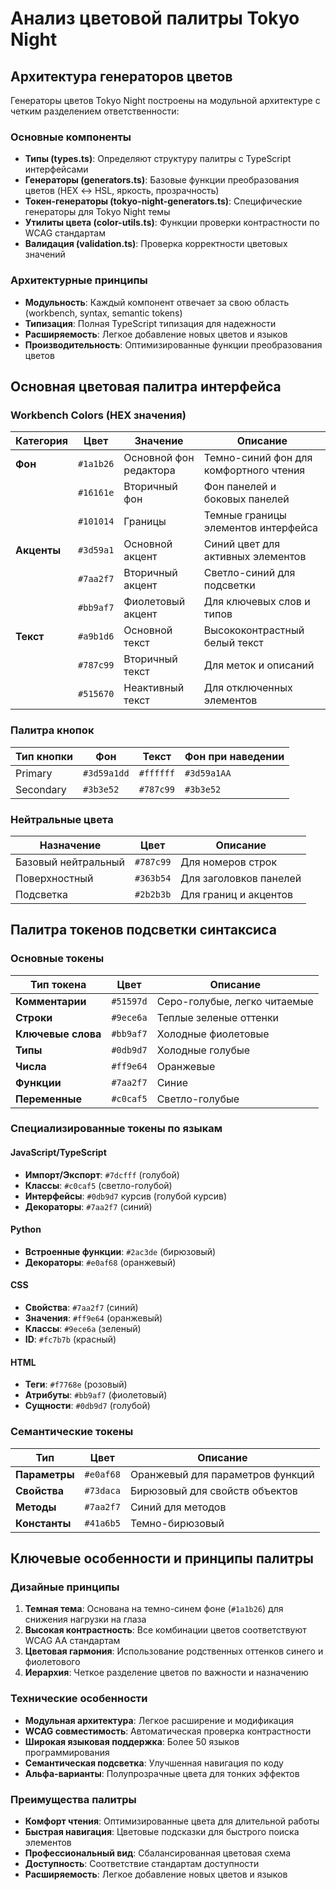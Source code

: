 # Анализ цветовой палитры Tokyo Night

## Архитектура генераторов цветов

Генераторы цветов Tokyo Night построены на модульной архитектуре с четким разделением ответственности:

### Основные компоненты

- **Типы (types.ts)**: Определяют структуру палитры с TypeScript интерфейсами
- **Генераторы (generators.ts)**: Базовые функции преобразования цветов (HEX ↔ HSL, яркость, прозрачность)
- **Токен-генераторы (tokyo-night-generators.ts)**: Специфические генераторы для Tokyo Night темы
- **Утилиты цвета (color-utils.ts)**: Функции проверки контрастности по WCAG стандартам
- **Валидация (validation.ts)**: Проверка корректности цветовых значений

### Архитектурные принципы

- **Модульность**: Каждый компонент отвечает за свою область (workbench, syntax, semantic tokens)
- **Типизация**: Полная TypeScript типизация для надежности
- **Расширяемость**: Легкое добавление новых цветов и языков
- **Производительность**: Оптимизированные функции преобразования цветов

## Основная цветовая палитра интерфейса

### Workbench Colors (HEX значения)

| Категория | Цвет | Значение | Описание |
|-----------|------|----------|----------|
| **Фон** | `#1a1b26` | Основной фон редактора | Темно-синий фон для комфортного чтения |
| | `#16161e` | Вторичный фон | Фон панелей и боковых панелей |
| | `#101014` | Границы | Темные границы элементов интерфейса |
| **Акценты** | `#3d59a1` | Основной акцент | Синий цвет для активных элементов |
| | `#7aa2f7` | Вторичный акцент | Светло-синий для подсветки |
| | `#bb9af7` | Фиолетовый акцент | Для ключевых слов и типов |
| **Текст** | `#a9b1d6` | Основной текст | Высококонтрастный белый текст |
| | `#787c99` | Вторичный текст | Для меток и описаний |
| | `#515670` | Неактивный текст | Для отключенных элементов |

### Палитра кнопок

| Тип кнопки | Фон | Текст | Фон при наведении |
|------------|-----|-------|-------------------|
| Primary | `#3d59a1dd` | `#ffffff` | `#3d59a1AA` |
| Secondary | `#3b3e52` | `#787c99` | `#3b3e52` |

### Нейтральные цвета

| Назначение | Цвет | Описание |
|------------|------|----------|
| Базовый нейтральный | `#787c99` | Для номеров строк |
| Поверхностный | `#363b54` | Для заголовков панелей |
| Подсветка | `#2b2b3b` | Для границ и акцентов |

## Палитра токенов подсветки синтаксиса

### Основные токены

| Тип токена | Цвет | Описание |
|------------|------|----------|
| **Комментарии** | `#51597d` | Серо-голубые, легко читаемые |
| **Строки** | `#9ece6a` | Теплые зеленые оттенки |
| **Ключевые слова** | `#bb9af7` | Холодные фиолетовые |
| **Типы** | `#0db9d7` | Холодные голубые |
| **Числа** | `#ff9e64` | Оранжевые |
| **Функции** | `#7aa2f7` | Синие |
| **Переменные** | `#c0caf5` | Светло-голубые |

### Специализированные токены по языкам

#### JavaScript/TypeScript

- **Импорт/Экспорт**: `#7dcfff` (голубой)
- **Классы**: `#c0caf5` (светло-голубой)
- **Интерфейсы**: `#0db9d7` курсив (голубой курсив)
- **Декораторы**: `#7aa2f7` (синий)

#### Python

- **Встроенные функции**: `#2ac3de` (бирюзовый)
- **Декораторы**: `#e0af68` (оранжевый)

#### CSS

- **Свойства**: `#7aa2f7` (синий)
- **Значения**: `#ff9e64` (оранжевый)
- **Классы**: `#9ece6a` (зеленый)
- **ID**: `#fc7b7b` (красный)

#### HTML

- **Теги**: `#f7768e` (розовый)
- **Атрибуты**: `#bb9af7` (фиолетовый)
- **Сущности**: `#0db9d7` (голубой)

### Семантические токены

| Тип | Цвет | Описание |
|-----|------|----------|
| **Параметры** | `#e0af68` | Оранжевый для параметров функций |
| **Свойства** | `#73daca` | Бирюзовый для свойств объектов |
| **Методы** | `#7aa2f7` | Синий для методов |
| **Константы** | `#41a6b5` | Темно-бирюзовый |

## Ключевые особенности и принципы палитры

### Дизайные принципы

1. **Темная тема**: Основана на темно-синем фоне (`#1a1b26`) для снижения нагрузки на глаза
2. **Высокая контрастность**: Все комбинации цветов соответствуют WCAG AA стандартам
3. **Цветовая гармония**: Использование родственных оттенков синего и фиолетового
4. **Иерархия**: Четкое разделение цветов по важности и назначению

### Технические особенности

- **Модульная архитектура**: Легкое расширение и модификация
- **WCAG совместимость**: Автоматическая проверка контрастности
- **Широкая языковая поддержка**: Более 50 языков программирования
- **Семантическая подсветка**: Улучшенная навигация по коду
- **Альфа-варианты**: Полупрозрачные цвета для тонких эффектов

### Преимущества палитры

- **Комфорт чтения**: Оптимизированные цвета для длительной работы
- **Быстрая навигация**: Цветовые подсказки для быстрого поиска элементов
- **Профессиональный вид**: Сбалансированная цветовая схема
- **Доступность**: Соответствие стандартам доступности
- **Расширяемость**: Легкое добавление новых цветов и языков
